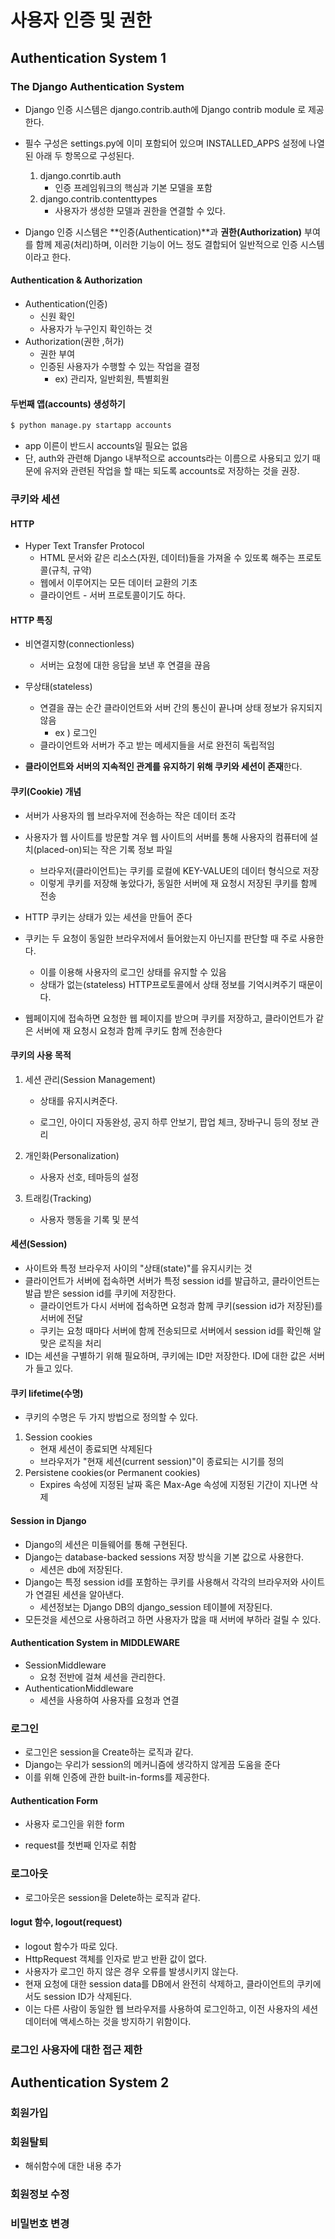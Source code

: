 # 사용자 인증 및 권한

## Authentication System 1

### The Django Authentication System

- Django 인증 시스템은 django.contrib.auth에 Django contrib module 로 제공한다.
- 필수 구성은 settings.py에 이미 포함되어 있으며 INSTALLED_APPS 설정에 나열된 아래 두 항목으로 구성된다.
  1. django.conrtib.auth
     - 인증 프레임워크의 핵심과 기본 모델을 포함
  2. django.contrib.contenttypes
     - 사용자가 생성한 모델과 권한을 연결할 수 있다.

- Django 인증 시스템은 **인증(Authentication)**과 **권한(Authorization)** 부여를 함께 제공(처리)하며, 이러한 기능이 어느 정도 결합되어 일반적으로 인증 시스템이라고 한다.



#### Authentication & Authorization

- Authentication(인증)
  - 신원 확인
  - 사용자가 누구인지 확인하는 것
- Authorization(권한 ,허가)
  - 권한 부여
  - 인증된 사용자가 수행할 수 있는 작업을 결정
    - ex) 관리자, 일반회원, 특별회원



#### 두번째 앱(accounts) 생성하기

``` bash
$ python manage.py startapp accounts
```

- app 이른이 반드시 accounts일 필요는 없음
- 단, auth와 관련해 Django 내부적으로 accounts라는 이름으로 사용되고 있기 때문에 유저와 관련된 작업을 할 때는 되도록 accounts로 저장하는 것을 권장.





### 쿠키와 세션

#### HTTP

- Hyper Text Transfer Protocol
  - HTML 문서와 같은 리소스(자원, 데이터)들을 가져올 수 있또록 해주는 프로토콜(규칙, 규약)
  - 웹에서 이루어지는 모든 데이터 교환의 기초
  - 클라이언트 - 서버 프로토콜이기도 하다.

#### HTTP 특징

- 비연결지향(connectionless)
  - 서버는 요청에 대한 응답을 보낸 후 연결을 끊음



- 무상태(stateless)
  - 연결을 끊는 순간 클라이언트와 서버 간의 통신이 끝나며 상태 정보가 유지되지 않음
    - ex ) 로그인
  - 클라이언트와 서버가 주고 받는 메세지들을 서로 완전히 독립적임



- **클라이언트와 서버의 지속적인 관계를 유지하기 위해 쿠키와 세션이 존재**한다.



#### 쿠키(Cookie) 개념

- 서버가 사용자의 웹 브라우저에 전송하는 작은 데이터 조각
- 사용자가 웹 사이트를 방문할 겨우 웹 사이트의 서버를 통해 사용자의 컴퓨터에 설치(placed-on)되는 작은 기록 정보 파일
  - 브라우저(클라이언트)는 쿠키를 로컬에 KEY-VALUE의 데이터 형식으로 저장
  - 이렇게 쿠키를 저장해 놓았다가, 동일한 서버에 재 요청시 저장된 쿠키를 함께 전송

- HTTP 쿠키는 상태가 있는 세션을 만들어 준다
- 쿠키는 두 요청이 동일한 브라우저에서 들어왔는지 아닌지를 판단할 때 주로 사용한다.
  - 이를 이용해 사용자의 로그인 상태를 유지할 수 있음
  - 상태가 없는(stateless) HTTP프로토콜에서 상태 정보를 기억시켜주기 때문이다.

- 웹페이지에 접속하면 요청한 웹 페이지를 받으며 쿠키를 저장하고, 클라이언트가 같은 서버에 재 요청시 요청과 함께 쿠키도 함께 전송한다



#### 쿠키의 사용 목적

1. 세션 관리(Session Management)

   - 상태를 유지시켜준다.

   - 로그인, 아이디 자동완성, 공지 하루 안보기, 팝업 체크, 장바구니 등의 정보 관리

2. 개인화(Personalization)

   - 사용자 선호, 테마등의 설정

3. 트래킹(Tracking)

   - 사용자 행동을 기록 및 분석



#### 세션(Session)

- 사이트와 특정 브라우저 사이의 "상태(state)"를 유지시키는 것
- 클라이언트가 서버에 접속하면 서버가 특정 session id를 발급하고, 클라이언트는 발급 받은 session id를 쿠키에 저장한다.
  - 클라이언트가 다시 서버에 접속하면 요청과 함께 쿠키(session id가 저장된)를 서버에 전달
  - 쿠키는 요청 때마다 서버에 함께 전송되므로 서버에서 session id를 확인해 알맞은 로직을 처리
- ID는 세션을 구별하기 위해 필요하며, 쿠키에는 ID만 저장한다. ID에 대한 값은 서버가 들고 있다.



#### 쿠키 lifetime(수명)

- 쿠키의 수명은 두 가지 방법으로 정의할 수 있다.

1. Session cookies
   - 현재 세션이 종료되면 삭제된다
   - 브라우저가 "현재 세션(current session)"이 종료되는 시기를 정의
2. Persistene cookies(or Permanent cookies)
   - Expires 속성에 지정된 날짜 혹은 Max-Age 속성에 지정된 기간이 지나면 삭제



#### Session in Django

- Django의 세션은 미들웨어를 통해 구현된다.
- Django는 database-backed sessions 저장 방식을 기본 값으로 사용한다.
  - 세션은 db에 저장된다.
- Django는 특정 session id를 포함하는 쿠키를 사용해서 각각의 브라우저와 사이트가 연결된 세션을 알아낸다.
  - 세션정보는 Django DB의 django_session 테이블에 저장된다.
- 모든것을 세션으로 사용하려고 하면 사용자가 많을 때 서버에 부하라 걸릴 수 있다.



#### Authentication System in MIDDLEWARE

- SessionMiddleware
  - 요청 전반에 걸쳐 세션을 관리한다.
- AuthenticationMiddleware
  - 세션을 사용하여 사용자를 요청과 연결



### 로그인

- 로그인은 session을 Create하는 로직과 같다.
- Django는 우리가 session의 메커니즘에 생각하지 않게끔 도움을 준다
- 이를 위해 인증에 관한 built-in-forms를 제공한다.



#### Authentication Form

- 사용자 로그인을 위한 form

- request를 첫번째 인자로 취함

  



### 로그아웃

- 로그아웃은 session을 Delete하는 로직과 같다.

#### logut 함수, logout(request)

- logout 함수가 따로 있다.
- HttpRequest 객체를 인자로 받고 반환 값이 없다.
- 사용자가 로그인 하지 않은 경우 오류를 발생시키지 않는다.
- 현재 요청에 대한 session data를 DB에서 완전히 삭제하고, 클라이언트의 쿠키에서도 session ID가 삭제된다.
- 이는 다른 사람이 동일한 웹 브라우저를 사용하여 로그인하고, 이전 사용자의 세션데이터에 액세스하는 것을 방지하기 위함이다.





### 로그인 사용자에 대한 접근 제한





## Authentication System 2

### 회원가입

### 회원탈퇴

- 해쉬함수에 대한 내용 추가

### 회원정보 수정

### 비밀번호 변경



